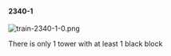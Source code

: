 #### 2340-1
![train-2340-1-0.png](https://github.com/lil-lab/nlvr/raw/master/nlvr/train/images/30/train-2340-1-0.png "train-2340-1-0.png")

There is only 1 tower with at least 1 black block